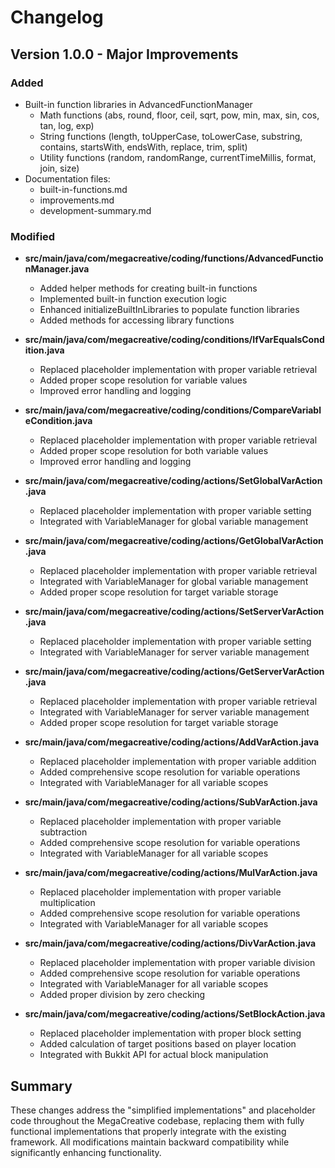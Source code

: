 # Changelog

## Version 1.0.0 - Major Improvements

### Added
- Built-in function libraries in AdvancedFunctionManager
  - Math functions (abs, round, floor, ceil, sqrt, pow, min, max, sin, cos, tan, log, exp)
  - String functions (length, toUpperCase, toLowerCase, substring, contains, startsWith, endsWith, replace, trim, split)
  - Utility functions (random, randomRange, currentTimeMillis, format, join, size)
- Documentation files:
  - built-in-functions.md
  - improvements.md
  - development-summary.md

### Modified
- **src/main/java/com/megacreative/coding/functions/AdvancedFunctionManager.java**
  - Added helper methods for creating built-in functions
  - Implemented built-in function execution logic
  - Enhanced initializeBuiltInLibraries to populate function libraries
  - Added methods for accessing library functions

- **src/main/java/com/megacreative/coding/conditions/IfVarEqualsCondition.java**
  - Replaced placeholder implementation with proper variable retrieval
  - Added proper scope resolution for variable values
  - Improved error handling and logging

- **src/main/java/com/megacreative/coding/conditions/CompareVariableCondition.java**
  - Replaced placeholder implementation with proper variable retrieval
  - Added proper scope resolution for both variable values
  - Improved error handling and logging

- **src/main/java/com/megacreative/coding/actions/SetGlobalVarAction.java**
  - Replaced placeholder implementation with proper variable setting
  - Integrated with VariableManager for global variable management

- **src/main/java/com/megacreative/coding/actions/GetGlobalVarAction.java**
  - Replaced placeholder implementation with proper variable retrieval
  - Integrated with VariableManager for global variable management
  - Added proper scope resolution for target variable storage

- **src/main/java/com/megacreative/coding/actions/SetServerVarAction.java**
  - Replaced placeholder implementation with proper variable setting
  - Integrated with VariableManager for server variable management

- **src/main/java/com/megacreative/coding/actions/GetServerVarAction.java**
  - Replaced placeholder implementation with proper variable retrieval
  - Integrated with VariableManager for server variable management
  - Added proper scope resolution for target variable storage

- **src/main/java/com/megacreative/coding/actions/AddVarAction.java**
  - Replaced placeholder implementation with proper variable addition
  - Added comprehensive scope resolution for variable operations
  - Integrated with VariableManager for all variable scopes

- **src/main/java/com/megacreative/coding/actions/SubVarAction.java**
  - Replaced placeholder implementation with proper variable subtraction
  - Added comprehensive scope resolution for variable operations
  - Integrated with VariableManager for all variable scopes

- **src/main/java/com/megacreative/coding/actions/MulVarAction.java**
  - Replaced placeholder implementation with proper variable multiplication
  - Added comprehensive scope resolution for variable operations
  - Integrated with VariableManager for all variable scopes

- **src/main/java/com/megacreative/coding/actions/DivVarAction.java**
  - Replaced placeholder implementation with proper variable division
  - Added comprehensive scope resolution for variable operations
  - Integrated with VariableManager for all variable scopes
  - Added proper division by zero checking

- **src/main/java/com/megacreative/coding/actions/SetBlockAction.java**
  - Replaced placeholder implementation with proper block setting
  - Added calculation of target positions based on player location
  - Integrated with Bukkit API for actual block manipulation

## Summary
These changes address the "simplified implementations" and placeholder code throughout the MegaCreative codebase, replacing them with fully functional implementations that properly integrate with the existing framework. All modifications maintain backward compatibility while significantly enhancing functionality.